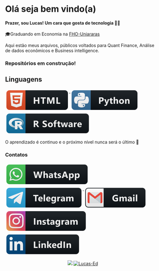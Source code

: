 # Olá seja bem vindo(a)


#### Prazer, sou Lucas! Um cara que gosta de tecnologia 👨‍💻


🎓Graduando em Economia na [FHO-Uniararas](http://www.uniararas.br/)

Aqui estão meus arquivos, públicos voltados para Quant Finance, Análise de dados econômicos e Business intelligence.

### Repositórios em construção!
## Linguagens

<a href="#">
    <img src="svg/languages/html.svg" alt="html" style="vertical-align:top; margin:6px 4px">
  </a> 


 <a href="#">
    <img src="svg/languages/python.svg" alt="python" style="vertical-align:top; margin:6px 4px">
  </a>  


 <a href="#">
    <img src="svg/languages/rsoftware.svg" alt="rsoftware" style="vertical-align:top; margin:6px 4px">
  </a>  


O aprendizado é continuo e o próximo nível nunca será o último 🚀 

### Contatos

<a href="https://api.whatsapp.com/send?phone=5519998235078">
    <img src="svg/social/whatsapp.svg"  alt="whatsapp" style="vertical-align:top; margin:6px 4px">
  </a>

  <a href="https://t.me/lucased">
    <img src="svg/social/telegram.svg"  alt="telegram" style="vertical-align:top; margin:6px 4px">
  </a> 

  <a href="mailto:lucas.eduuardoo@alunos.fho.edu.br">
    <img src="svg/social/gmail.svg"  alt="gmail" style="vertical-align:top; margin:6px 4px">
  </a>  

<a href="https://www.instagram.com/lucas.eduardo007/">
    <img src="svg/social/instagram.svg"   alt="instagram" style="vertical-align:top; margin:6px 4px">
  </a>  

<a href="https://www.linkedin.com/in/lucas-eduardo-rosolem-aa535697/">
    <img src="svg/social/linkedin.svg"  alt="linkedin" style="vertical-align:top; margin:6px 4px">
  </a>  






  
<p align = "center">
  <a href="https://github.com/Lucas-Ed "><img src="https://github-readme-stats.vercel.app/api/top-langs/?username=Lucas-Ed&layout=compact&theme=dark"/></a> 
  <a href="https://github.com/Lucas-Ed "><img src="https://github-readme-stats.vercel.app/api?username=Lucas-Ed&show_icons=true&theme=dark&include_all_commits=true&count_private=true" alt="Lucas-Ed"/></a>
</p>












